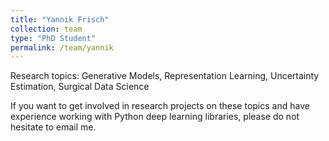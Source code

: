```yaml
---
title: "Yannik Frisch"
collection: team
type: "PhD Student"
permalink: /team/yannik
---
```



Research topics: Generative Models, Representation Learning, Uncertainty Estimation, Surgical Data Science

If you want to get involved in research projects on these topics and have experience working with Python deep learning libraries, please do not hesitate to email me.